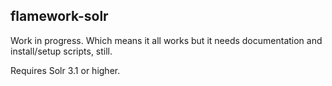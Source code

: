 flamework-solr
--

Work in progress. Which means it all works but it needs documentation and
install/setup scripts, still.

Requires Solr 3.1 or higher.
